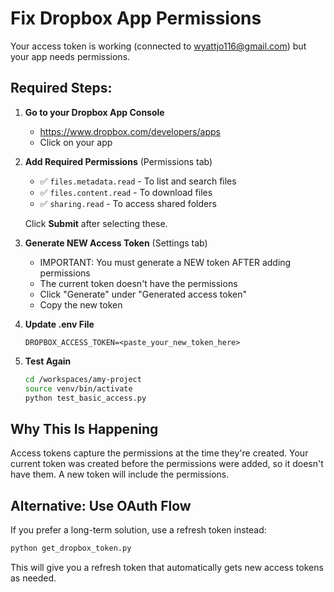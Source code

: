 # Fix Dropbox App Permissions

Your access token is working (connected to wyattjo116@gmail.com) but your app needs permissions.

## Required Steps:

1. **Go to your Dropbox App Console**
   - https://www.dropbox.com/developers/apps
   - Click on your app

2. **Add Required Permissions** (Permissions tab)
   - ✅ `files.metadata.read` - To list and search files
   - ✅ `files.content.read` - To download files
   - ✅ `sharing.read` - To access shared folders
   
   Click **Submit** after selecting these.

3. **Generate NEW Access Token** (Settings tab)
   - IMPORTANT: You must generate a NEW token AFTER adding permissions
   - The current token doesn't have the permissions
   - Click "Generate" under "Generated access token"
   - Copy the new token

4. **Update .env File**
   ```
   DROPBOX_ACCESS_TOKEN=<paste_your_new_token_here>
   ```

5. **Test Again**
   ```bash
   cd /workspaces/amy-project
   source venv/bin/activate
   python test_basic_access.py
   ```

## Why This Is Happening

Access tokens capture the permissions at the time they're created. Your current token was created before the permissions were added, so it doesn't have them. A new token will include the permissions.

## Alternative: Use OAuth Flow

If you prefer a long-term solution, use a refresh token instead:
```bash
python get_dropbox_token.py
```

This will give you a refresh token that automatically gets new access tokens as needed.
